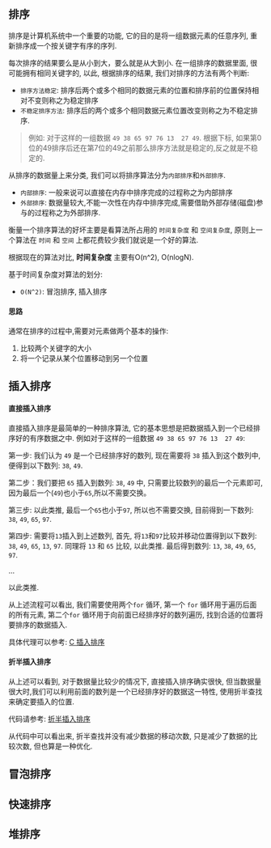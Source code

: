 ## 排序

排序是计算机系统中一个重要的功能, 它的目的是将一组数据元素的任意序列, 重新排序成一个按关键字有序的序列.

每次排序的结果要么是从小到大，要么就是从大到小. 在一组排序的数据里面, 很可能拥有相同关键字的, 以此, 根据排序的结果, 我们对排序的方法有两个判断:

- `排序方法稳定`: 排序后两个或多个相同的数据元素的位置和排序前的位置保持相对不变则称之为稳定排序
- `不稳定排序方法`: 排序后的两个或多个相同数据元素位置改变则称之为不稳定排序.

> 例如: 对于这样的一组数据 `49 38 65 97 76 13  27 49`.  根据下标, 如果第0位的49排序后还在第7位的49之前那么排序方法就是稳定的,反之就是不稳定的.

从排序的数据量上来分类, 我们可以将排序算法分为`内部排序`和`外部排序`.

- `内部排序`: 一般来说可以直接在内存中排序完成的过程称之为内部排序
- `外部排序`: 数据量较大,不能一次性在内存中排序完成,需要借助外部存储(磁盘)参与的过程称之为外部排序.


衡量一个排序算法的好坏主要是看算法所占用的 `时间复杂度` 和 `空间复杂度`, 原则上一个算法在 `时间` 和 `空间` 上都花费较少我们就说是一个好的算法.

根据现在的算法对比, **时间复杂度** 主要有O(n^2), O(nlogN).

基于时间复杂度对算法的划分:

- `O(N^2)`: 冒泡排序, 插入排序

#### 思路

通常在排序的过程中,需要对元素做两个基本的操作: 
1. 比较两个关键字的大小
2. 将一个记录从某个位置移动到另一个位置


## 插入排序

#### 直接插入排序

直接插入排序是最简单的一种排序算法, 它的基本思想是把数据插入到一个已经排序好的有序数据之中. 例如对于这样的一组数据 `49 38 65 97 76 13  27 49`:

第一步: 我们认为 `49` 是一个已经排序好的数列, 现在需要将 `38` 插入到这个数列中, 便得到以下数列: `38`, `49`.

第二步：我们要把 `65` 插入到数列: `38`, `49` 中, 只需要比较数列的最后一个元素即可, 因为最后一个(`49`)也小于`65`,所以不需要交换。

第三步: 以此类推, 最后一个`65`也小于`97`, 所以也不需要交换, 目前得到一下数列: `38`, `49`, `65`, `97`.

第四步: 需要将`13`插入到上述数列, 首先, 将`13`和`97`比较并移动位置得到以下数列: `38`, `49`, `65`, `13`, `97`. 同理将 `13` 和 `65` 比较, 以此类推. 最后得到数列: `13`, `38`, `49`, `65`, `97`.

...

以此类推.

从上述流程可以看出, 我们需要使用两个`for` 循环, 第一个 `for` 循环用于遍历后面的所有元素, 第二个`for` 循环用于向前面已经排序好的数列遍历, 找到合适的位置将要排序的数据插入.

具体代理可以参考: [C 插入排序](./insertsort.c)


#### 折半插入排序

从上述可以看到, 对于数据量比较少的情况下, 直接插入排序确实很快, 但当数据量很大时,我们可以利用前面的数列是一个已经排序好的数据这一特性, 使用折半查找来确定要插入的位置.

代码请参考: [折半插入排序](./halfinsertsort.c)


从代码中可以看出来, 折半查找并没有减少数据的移动次数, 只是减少了数据的比较次数, 但也算是一种优化.


## 冒泡排序

## 快速排序

## 堆排序